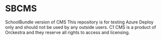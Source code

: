 # SBCMS
SchoolBundle version of CMS
This repository is for testing Azure Deploy only and should not be used by any outside users.
C1 CMS is a product of Orckestra and they reserve all rights to access and licensing.
